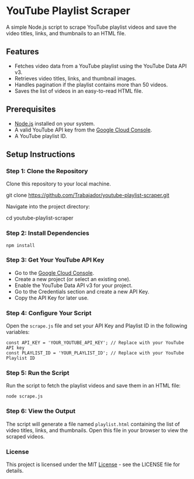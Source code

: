 # YouTube Playlist Scraper

  A simple Node.js script to scrape YouTube playlist videos and save the video titles, links, and thumbnails to an HTML file.

## Features

  * Fetches video data from a YouTube playlist using the YouTube Data API v3.
  * Retrieves video titles, links, and thumbnail images.
  * Handles pagination if the playlist contains more than 50 videos.
  * Saves the list of videos in an easy-to-read HTML file.

## Prerequisites

  * [Node.js](https://nodejs.org/en/) installed on your system.
  * A valid YouTube API key from the [Google Cloud Console](https://console.cloud.google.com/).
  * A YouTube playlist ID.

## Setup Instructions

### Step 1: Clone the Repository

  Clone this repository to your local machine.

  git clone https://github.com/Trabajador/youtube-playlist-scraper.git

  Navigate into the project directory:

  cd youtube-playlist-scraper

### Step 2: Install Dependencies

  `npm install`

### Step 3: Get Your YouTube API Key

  * Go to the [Google Cloud Console](https://console.cloud.google.com/).
  * Create a new project (or select an existing one).
  * Enable the YouTube Data API v3 for your project.
  * Go to the Credentials section and create a new API Key.
  * Copy the API Key for later use.

### Step 4: Configure Your Script

  Open the `scrape.js` file and set your API Key and Playlist ID in the following variables:

  `const API_KEY = 'YOUR_YOUTUBE_API_KEY'; // Replace with your YouTube API key`<br>
  `const PLAYLIST_ID = 'YOUR_PLAYLIST_ID'; // Replace with your YouTube Playlist ID`

### Step 5: Run the Script

  Run the script to fetch the playlist videos and save them in an HTML file:

  `node scrape.js`

### Step 6: View the Output

  The script will generate a file named `playlist.html` containing the list of video titles, links, and thumbnails. Open this file in your browser to view the scraped videos.

### License

This project is licensed under the MIT [License](https://github.com/Trabajador/youtube-playlist-scraper/blob/master/LICENSE) - see the LICENSE file for details.
